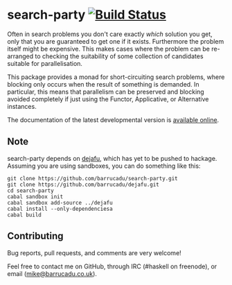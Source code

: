 search-party [![Build Status][build-status]][build-log]
============

Often in search problems you don't care exactly *which* solution you
get, only that you are guaranteed to get one if it exists. Furthermore
the problem itself might be expensive. This makes cases where the
problem can be re-arranged to checking the suitability of some
collection of candidates suitable for parallelisation.

This package provides a monad for short-circuiting search problems,
where blocking only occurs when the result of something is
demanded. In particular, this means that parallelism can be preserved
and blocking avoided completely if just using the Functor,
Applicative, or Alternative instances.

The documentation of the latest developmental version is
[available online][docs].

Note
----

search-party depends on [dejafu][], which has yet to be pushed to
hackage. Assuming you are using sandboxes, you can do something like
this:

~~~~{.bash}
git clone https://github.com/barrucadu/search-party.git
git clone https://github.com/barrucadu/dejafu.git
cd search-party
cabal sandbox init
cabal sandbox add-source ../dejafu
cabal install --only-dependenciesa
cabal build
~~~~

Contributing
------------

Bug reports, pull requests, and comments are very welcome!

Feel free to contact me on GitHub, through IRC (#haskell on freenode),
or email (mike@barrucadu.co.uk).

[build-status]: https://travis-ci.org/barrucadu/search-party.svg?branch=master
[build-log]:    https://travis-ci.org/barrucadu/search-party
[docs]:         https://barrucadu.github.io/search-party
[dejafu]:       https://github.com/barrucadu/dejafu
